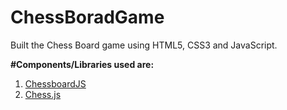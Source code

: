 # ChessBoradGame
Built the Chess Board game using HTML5, CSS3 and JavaScript.

<strong>#Components/Libraries used are:</strong><br>
1. <a href="https://chessboardjs.com/" target="_blank">ChessboardJS</a><br>
2. <a href="https://github.com/jhlywa/chess.js" >Chess.js</a>

